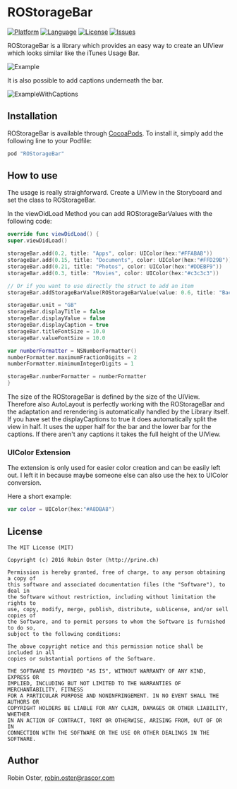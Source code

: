 # ROStorageBar
[![Platform](http://img.shields.io/badge/platform-ios-blue.svg?style=flat
             )](https://developer.apple.com/iphone/index.action)
[![Language](http://img.shields.io/badge/language-swift-brightgreen.svg?style=flat
             )](https://developer.apple.com/swift)
[![License](http://img.shields.io/badge/license-MIT-lightgrey.svg?style=flat
            )](http://mit-license.org)
[![Issues](https://img.shields.io/github/issues/prine/ROStorageBar.svg?style=flat
           )](https://github.com/prine/ROStorageBar/issues)

ROStorageBar is a library which provides an easy way to create an UIView which looks
similar like the iTunes Usage Bar.


![Example](http://prine.ch//ROStorageBar.png "Screenshot of the ROStorageBar")

It is also possible to add captions underneath the bar.

![ExampleWithCaptions](http://prine.ch//ROStorageBar_caption.png "Screenshot of the ROStorageBar with Captions")

## Installation

ROStorageBar is available through [CocoaPods](http://cocoapods.org). To install
it, simply add the following line to your Podfile:

```ruby
pod "ROStorageBar"
```

## How to use
The usage is really straighforward. Create a UIView in the Storyboard and set the class to ROStorageBar.

In the viewDidLoad Method you can add ROStorageBarValues with the following code:
```Swift
override func viewDidLoad() {
super.viewDidLoad()

storageBar.add(0.2, title: "Apps", color: UIColor(hex:"#FFABAB"))
storageBar.add(0.15, title: "Documents", color: UIColor(hex:"#FFD29B"))
storageBar.add(0.21, title: "Photos", color: UIColor(hex:"#DDEBF9"))
storageBar.add(0.3, title: "Movies", color: UIColor(hex:"#c3c3c3"))

// Or if you want to use directly the struct to add an item
storageBar.addStorageBarValue(ROStorageBarValue(value: 0.6, title: "Backups", color: UIColor(hex:"#A8DBA8")))

storageBar.unit = "GB"
storageBar.displayTitle = false
storageBar.displayValue = false
storageBar.displayCaption = true
storageBar.titleFontSize = 10.0
storageBar.valueFontSize = 10.0

var numberFormatter = NSNumberFormatter()
numberFormatter.maximumFractionDigits = 2
numberFormatter.minimumIntegerDigits = 1

storageBar.numberFormatter = numberFormatter
}
```

The size of the ROStorageBar is defined by the size of the UIView. Therefore also AutoLayout is perfectly working with the ROStorageBar and the adaptation and rerendering is automatically handled by the Library itself. If you have set the displayCaptions to true it does automatically split the view in half. It uses the upper half for the bar and the lower bar for the captions. If there aren't any captions it takes the full height of the UIView.

### UIColor Extension
The extension is only used for easier color creation and can be easily left out. I left it in because maybe someone else can also use the hex to UIColor conversion.

Here a short example:
```Swift
var color = UIColor(hex:"#A8DBA8")
```

## License

```
The MIT License (MIT)

Copyright (c) 2016 Robin Oster (http://prine.ch)

Permission is hereby granted, free of charge, to any person obtaining a copy of
this software and associated documentation files (the "Software"), to deal in
the Software without restriction, including without limitation the rights to
use, copy, modify, merge, publish, distribute, sublicense, and/or sell copies of
the Software, and to permit persons to whom the Software is furnished to do so,
subject to the following conditions:

The above copyright notice and this permission notice shall be included in all
copies or substantial portions of the Software.

THE SOFTWARE IS PROVIDED "AS IS", WITHOUT WARRANTY OF ANY KIND, EXPRESS OR
IMPLIED, INCLUDING BUT NOT LIMITED TO THE WARRANTIES OF MERCHANTABILITY, FITNESS
FOR A PARTICULAR PURPOSE AND NONINFRINGEMENT. IN NO EVENT SHALL THE AUTHORS OR
COPYRIGHT HOLDERS BE LIABLE FOR ANY CLAIM, DAMAGES OR OTHER LIABILITY, WHETHER
IN AN ACTION OF CONTRACT, TORT OR OTHERWISE, ARISING FROM, OUT OF OR IN
CONNECTION WITH THE SOFTWARE OR THE USE OR OTHER DEALINGS IN THE SOFTWARE.
```

## Author

Robin Oster, robin.oster@rascor.com
